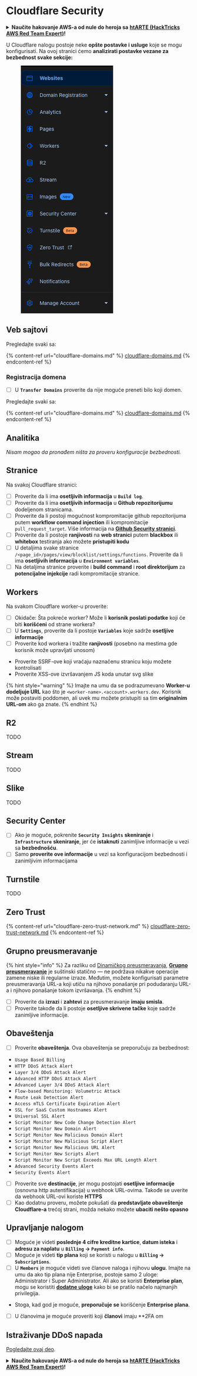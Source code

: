 # Cloudflare Security

<details>

<summary><strong>Naučite hakovanje AWS-a od nule do heroja sa</strong> <a href="https://training.hacktricks.xyz/courses/arte"><strong>htARTE (HackTricks AWS Red Team Expert)</strong></a><strong>!</strong></summary>

Drugi načini podrške HackTricks-u:

* Ako želite da vidite **vašu kompaniju reklamiranu u HackTricks-u** ili **preuzmete HackTricks u PDF formatu** proverite [**SUBSCRIPTION PLANS**](https://github.com/sponsors/carlospolop)!
* Nabavite [**zvanični PEASS & HackTricks swag**](https://peass.creator-spring.com)
* Otkrijte [**The PEASS Family**](https://opensea.io/collection/the-peass-family), našu kolekciju ekskluzivnih [**NFT-ova**](https://opensea.io/collection/the-peass-family)
* **Pridružite se** 💬 [**Discord grupi**](https://discord.gg/hRep4RUj7f) ili [**telegram grupi**](https://t.me/peass) ili nas **pratite** na **Twitter-u** 🐦 [**@hacktricks_live**](https://twitter.com/hacktricks_live)**.**
* **Podelite svoje hakovanje trikove slanjem PR-ova na** [**HackTricks**](https://github.com/carlospolop/hacktricks) i [**HackTricks Cloud**](https://github.com/carlospolop/hacktricks-cloud) github repozitorijume.

</details>

U Cloudflare nalogu postoje neke **opšte postavke i usluge** koje se mogu konfigurisati. Na ovoj stranici ćemo **analizirati postavke vezane za bezbednost svake sekcije:**

<figure><img src="../../.gitbook/assets/image (85) (1).png" alt=""><figcaption></figcaption></figure>

## Veb sajtovi

Pregledajte svaki sa:

{% content-ref url="cloudflare-domains.md" %}
[cloudflare-domains.md](cloudflare-domains.md)
{% endcontent-ref %}

### Registracija domena

* [ ] U **`Transfer Domains`** proverite da nije moguće preneti bilo koji domen.

Pregledajte svaki sa:

{% content-ref url="cloudflare-domains.md" %}
[cloudflare-domains.md](cloudflare-domains.md)
{% endcontent-ref %}

## Analitika

_Nisam mogao da pronađem ništa za proveru konfiguracije bezbednosti._

## Stranice

Na svakoj Cloudflare stranici:

* [ ] Proverite da li ima **osetljivih informacija** u **`Build log`**.
* [ ] Proverite da li ima **osetljivih informacija** u **Github repozitorijumu** dodeljenom stranicama.
* [ ] Proverite da li postoji mogućnost kompromitacije github repozitorijuma putem **workflow command injection** ili kompromitacije `pull_request_target`. Više informacija na [**Github Security stranici**](../github-security/).
* [ ] Proverite da li postoje **ranjivosti** na **web stranici** putem **blackbox** ili **whitebox** testiranja ako možete **pristupiti kodu**
* [ ] U detaljima svake stranice `/<page_id>/pages/view/blocklist/settings/functions`. Proverite da li ima **osetljivih informacija** u **`Environment variables`**.
* [ ] Na detaljima stranice proverite i **build command** i **root direktorijum** za **potencijalne injekcije** radi kompromitacije stranice.

## **Workers**

Na svakom Cloudflare worker-u proverite:

* [ ] Okidače: Šta pokreće worker? Može li **korisnik poslati podatke** koji će biti **korišćeni** od strane workera?
* [ ] U **`Settings`**, proverite da li postoje **`Variables`** koje sadrže **osetljive informacije**
* [ ] Proverite kod workera i tražite **ranjivosti** (posebno na mestima gde korisnik može upravljati unosom)
* Proverite SSRF-ove koji vraćaju naznačenu stranicu koju možete kontrolisati
* Proverite XSS-ove izvršavanjem JS koda unutar svg slike

{% hint style="warning" %}
Imajte na umu da se podrazumevano **Worker-u dodeljuje URL** kao što je `<worker-name>.<account>.workers.dev`. Korisnik može postaviti poddomen, ali uvek mu možete pristupiti sa tim **originalnim URL-om** ako ga znate.
{% endhint %}

## R2

TODO

## Stream

TODO

## Slike

TODO

## Security Center

* [ ] Ako je moguće, pokrenite **`Security Insights`** **skeniranje** i **`Infrastructure`** **skeniranje**, jer će **istaknuti** zanimljive informacije u vezi sa **bezbednošću**.
* [ ] Samo **proverite ove informacije** u vezi sa konfiguracijom bezbednosti i zanimljivim informacijama

## Turnstile

TODO

## **Zero Trust**

{% content-ref url="cloudflare-zero-trust-network.md" %}
[cloudflare-zero-trust-network.md](cloudflare-zero-trust-network.md)
{% endcontent-ref %}

## Grupno preusmeravanje

{% hint style="info" %}
Za razliku od [Dinamičkog preusmeravanja](https://developers.cloudflare.com/rules/url-forwarding/dynamic-redirects/), [**Grupno preusmeravanje**](https://developers.cloudflare.com/rules/url-forwarding/bulk-redirects/) je suštinski statično — ne podržava nikakve operacije zamene niske ili regularne izraze. Međutim, možete konfigurisati parametre preusmeravanja URL-a koji utiču na njihovo ponašanje pri podudaranju URL-a i njihovo ponašanje tokom izvršavanja.
{% endhint %}

* [ ] Proverite da **izrazi** i **zahtevi** za preusmeravanje **imaju smisla**.
* [ ] Proverite takođe da li postoje **osetljive skrivene tačke** koje sadrže zanimljive informacije.

## Obaveštenja

* [ ] Proverite **obaveštenja**. Ova obaveštenja se preporučuju za bezbednost:
* `Usage Based Billing`
* `HTTP DDoS Attack Alert`
* `Layer 3/4 DDoS Attack Alert`
* `Advanced HTTP DDoS Attack Alert`
* `Advanced Layer 3/4 DDoS Attack Alert`
* `Flow-based Monitoring: Volumetric Attack`
* `Route Leak Detection Alert`
* `Access mTLS Certificate Expiration Alert`
* `SSL for SaaS Custom Hostnames Alert`
* `Universal SSL Alert`
* `Script Monitor New Code Change Detection Alert`
* `Script Monitor New Domain Alert`
* `Script Monitor New Malicious Domain Alert`
* `Script Monitor New Malicious Script Alert`
* `Script Monitor New Malicious URL Alert`
* `Script Monitor New Scripts Alert`
* `Script Monitor New Script Exceeds Max URL Length Alert`
* `Advanced Security Events Alert`
* `Security Events Alert`
* [ ] Proverite sve **destinacije**, jer mogu postojati **osetljive informacije** (osnovna http autentifikacija) u webhook URL-ovima. Takođe se uverite da webhook URL-ovi koriste **HTTPS**
* [ ] Kao dodatnu proveru, možete pokušati da **predstavljate obaveštenje Cloudflare-a** trećoj strani, možda nekako možete **ubaciti nešto opasno**

## Upravljanje nalogom

* [ ] Moguće je videti **poslednje 4 cifre kreditne kartice**, **datum isteka** i **adresu za naplatu** u **`Billing` -> `Payment info`**.
* [ ] Moguće je videti **tip plana** koji se koristi u nalogu u **`Billing` -> `Subscriptions`**.
* [ ] U **`Members`** je moguće videti sve članove naloga i njihovu **ulogu**. Imajte na umu da ako tip plana nije Enterprise, postoje samo 2 uloge: Administrator i Super Administrator. Ali ako se koristi **Enterprise plan**, mogu se koristiti [**dodatne uloge**](https://developers.cloudflare.com/fundamentals/account-and-billing/account-setup/account-roles/) kako bi se pratilo načelo najmanjih privilegija.
* Stoga, kad god je moguće, **preporučuje se** korišćenje **Enterprise plana**.
* [ ] U članovima je moguće proveriti koji **članovi** imaju **2FA om
## Istraživanje DDoS napada

[Pogledajte ovaj deo](cloudflare-domains.md#cloudflare-ddos-protection).

<details>

<summary><strong>Naučite hakovanje AWS-a od nule do heroja sa</strong> <a href="https://training.hacktricks.xyz/courses/arte"><strong>htARTE (HackTricks AWS Red Team Expert)</strong></a><strong>!</strong></summary>

Drugi načini podrške HackTricks-u:

* Ako želite da vidite **vašu kompaniju reklamiranu na HackTricks-u** ili **preuzmete HackTricks u PDF formatu** proverite [**SUBSCRIPTION PLANS**](https://github.com/sponsors/carlospolop)!
* Nabavite [**zvanični PEASS & HackTricks swag**](https://peass.creator-spring.com)
* Otkrijte [**The PEASS Family**](https://opensea.io/collection/the-peass-family), našu kolekciju ekskluzivnih [**NFT-ova**](https://opensea.io/collection/the-peass-family)
* **Pridružite se** 💬 [**Discord grupi**](https://discord.gg/hRep4RUj7f) ili [**telegram grupi**](https://t.me/peass) ili nas **pratite** na **Twitter-u** 🐦 [**@hacktricks_live**](https://twitter.com/hacktricks_live)**.**
* **Podelite svoje hakovanje trikove slanjem PR-ova na** [**HackTricks**](https://github.com/carlospolop/hacktricks) i [**HackTricks Cloud**](https://github.com/carlospolop/hacktricks-cloud) github repozitorijume.

</details>
